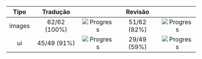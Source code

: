 | **Tipo** | **Tradução** |                                                       | **Revisão** |                                                      |
|:--------:|:------------:|:-----------------------------------------------------:|:-----------:|:----------------------------------------------------:|
|  images  | 62/62 (100%) | ![Progress](https://progress-bar.dev/100/?&width=150) | 51/62 (82%) | ![Progress](https://progress-bar.dev/82/?&width=150) |
|    ui    |  45/49 (91%) |  ![Progress](https://progress-bar.dev/91/?&width=150) | 29/49 (59%) | ![Progress](https://progress-bar.dev/59/?&width=150) |